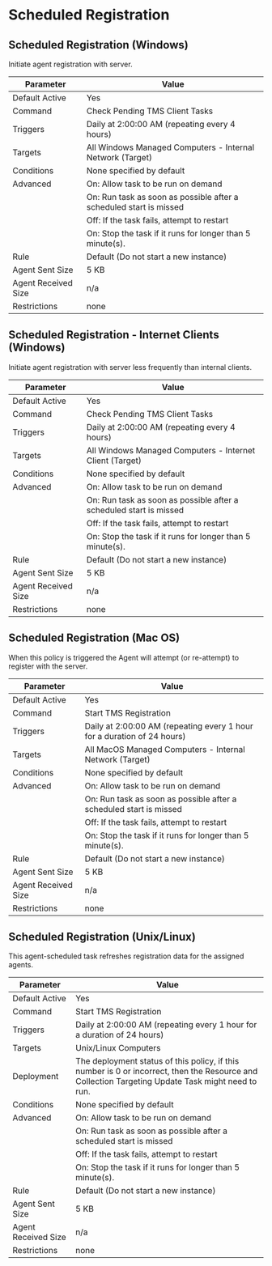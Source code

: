 [title]: # (Scheduled Registration)
[tags]: # (task)
[priority]: # (5)
# Scheduled Registration

## Scheduled Registration (Windows)

Initiate agent registration with server.

| Parameter | Value |
| ----- | ----- |
| Default Active | Yes |
| Command | Check Pending TMS Client Tasks |
| Triggers | Daily at 2:00:00 AM (repeating every 4 hours) |
| Targets | All Windows Managed Computers - Internal Network (Target) |
| Conditions | None specified by default |
| Advanced | On: Allow task to be run on demand |
| | On: Run task as soon as possible after a scheduled start is missed |
| | Off: If the task fails, attempt to restart |
| | On: Stop the task if it runs for longer than 5 minute(s). |
| Rule | Default (Do not start a new instance) |
| Agent Sent Size | 5 KB |
| Agent Received Size | n/a |
| Restrictions | none |

## Scheduled Registration - Internet Clients (Windows)

Initiate agent registration with server less frequently than internal clients.

| Parameter | Value |
| ----- | ----- |
| Default Active | Yes |
| Command | Check Pending TMS Client Tasks |
| Triggers | Daily at 2:00:00 AM (repeating every 4 hours) |
| Targets | All Windows Managed Computers - Internet Client (Target) |
| Conditions | None specified by default |
| Advanced | On: Allow task to be run on demand |
| | On: Run task as soon as possible after a scheduled start is missed |
| | Off: If the task fails, attempt to restart |
| | On: Stop the task if it runs for longer than 5 minute(s). |
| Rule | Default (Do not start a new instance) |
| Agent Sent Size | 5 KB |
| Agent Received Size | n/a |
| Restrictions | none |

## Scheduled Registration (Mac OS)

When this policy is triggered the Agent will attempt (or re-attempt) to register with the server.

| Parameter | Value |
| ----- | ----- |
| Default Active | Yes |
| Command | Start TMS Registration |
| Triggers | Daily at 2:00:00 AM (repeating every 1 hour for a duration of 24 hours) |
| Targets | All MacOS Managed Computers - Internal Network (Target) |
| Conditions | None specified by default |
| Advanced | On: Allow task to be run on demand |
| | On: Run task as soon as possible after a scheduled start is missed |
| | Off: If the task fails, attempt to restart |
| | On: Stop the task if it runs for longer than 5 minute(s). |
| Rule | Default (Do not start a new instance) |
| Agent Sent Size | 5 KB |
| Agent Received Size | n/a |
| Restrictions | none |

## Scheduled Registration (Unix/Linux)

This agent-scheduled task refreshes registration data for the assigned agents.

| Parameter | Value |
| ----- | ----- |
| Default Active | Yes |
| Command | Start TMS Registration |
| Triggers | Daily at 2:00:00 AM (repeating every 1 hour for a duration of 24 hours) |
| Targets | Unix/Linux Computers |
| Deployment | The deployment status of this policy, if this number is 0 or incorrect, then the Resource and Collection Targeting Update Task might need to run.
| Conditions | None specified by default |
| Advanced | On: Allow task to be run on demand |
| | On: Run task as soon as possible after a scheduled start is missed |
| | Off: If the task fails, attempt to restart |
| | On: Stop the task if it runs for longer than 5 minute(s). |
| Rule | Default (Do not start a new instance) |
| Agent Sent Size | 5 KB |
| Agent Received Size | n/a |
| Restrictions | none |
